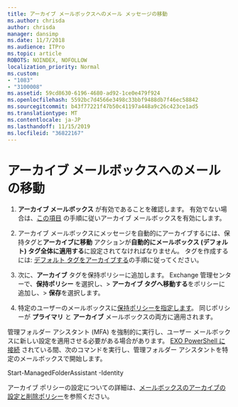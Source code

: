 ```yaml
---
title: アーカイブ メールボックスへのメール メッセージの移動
ms.author: chrisda
author: chrisda
manager: dansimp
ms.date: 11/7/2018
ms.audience: ITPro
ms.topic: article
ROBOTS: NOINDEX, NOFOLLOW
localization_priority: Normal
ms.custom:
- "1083"
- "3100008"
ms.assetid: 59cd8630-6196-4680-ad92-1ce0e479f924
ms.openlocfilehash: 5592bc7d4566e3498c33bbf9488db7f46ec58842
ms.sourcegitcommit: b43f77221f47b50c41197a448a9c26c423ce1ad5
ms.translationtype: MT
ms.contentlocale: ja-JP
ms.lasthandoff: 11/15/2019
ms.locfileid: "36822167"
---
```

# <a name="move-email-to-the-archive-mailbox"></a>アーカイブ メールボックスへのメールの移動

1. **アーカイブ メールボックス** が有効であることを確認します。 有効でない場合は、[この項目](https://docs.microsoft.com/office365/securitycompliance/enable-archive-mailboxes) の手順に従いアーカイブ メールボックスを有効にします。

2. アーカイブ メールボックスにメッセージを自動的にアーカイブするには、保持タグと**アーカイブに移動** アクションが**自動的にメールボックス (デフォルト) タグ全体に適用する**に設定されてなければなりません。 タグを作成するには: [デフォルト タグをアーカイブする](https://docs.microsoft.com/office365/securitycompliance/set-up-an-archive-and-deletion-policy-for-mailboxes#create-a-custom-archive-default-policy-tag)の手順に従ってください。

3. 次に、**アーカイブ** タグを保持ポリシーに追加します。 Exchange 管理センターで、**保持ポリシー** を選択し、> **アーカイブ タグへ移動する**をポリシーに追加し、> **保存**を選択します。

4. 特定のユーザーのメールボックスに[保持ポリシーを指定します](https://docs.microsoft.com/exchange/security-and-compliance/messaging-records-management/apply-retention-policy)。 同じポリシーが **プライマリ** と **アーカイブ** メールボックスの両方に適用されます。

管理フォルダー アシスタント (MFA) を強制的に実行し、ユーザー メールボックスに新しい設定を適用させる必要がある場合があります。 [EXO PowerShell に接続](https://docs.microsoft.com/powershell/exchange/exchange-online/connect-to-exchange-online-powershell/connect-to-exchange-online-powershell?view=exchange-ps) されている間、次のコマンドを実行し、管理フォルダー アシスタントを特定のメールボックスで開始します。
  
Start-ManagedFolderAssistant -Identity <name of the mailbox>

アーカイブ ポリシーの設定についての詳細は、[メールボックスのアーカイブの設定と削除ポリシー](https://docs.microsoft.com/office365/securitycompliance/set-up-an-archive-and-deletion-policy-for-mailboxes#step-1-enable-archive-mailboxes-for-users)を参照ください。
  